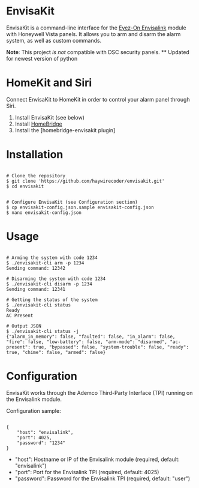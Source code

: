 # EnvisaKit

EnvisaKit is a command-line interface for the [Eyez-On Envisalink](http://www.eyezon.com) module with Honeywell Vista panels. It allows you to arm and disarm the alarm system, as well as custom commands.

**Note**: This project _is not_ compatible with DSC security panels.
** Updated for newest version of python

# HomeKit and Siri

Connect EnvisaKit to HomeKit in order to control your alarm panel through Siri.

1. Install EnvisaKit (see below)
2. Install [HomeBridge](https://github.com/nfarina/homebridge)
3. Install the [homebridge-envisakit plugin]

# Installation

```

# Clone the repository
$ git clone 'https://github.com/haywirecoder/envisakit.git'
$ cd envisakit


# Configure EnvisaKit (see Configuration section)
$ cp envisakit-config.json.sample envisakit-config.json
$ nano envisakit-config.json

```

# Usage

```

# Arming the system with code 1234
$ ./envisakit-cli arm -p 1234
Sending command: 12342

# Disarming the system with code 1234
$ ./envisakit-cli disarm -p 1234
Sending command: 12341

# Getting the status of the system
$ ./envisakit-cli status
Ready
AC Present

# Output JSON
$ ./envisakit-cli status -j
{"alarm_in_memory": false, "faulted": false, "in_alarm": false, "fire": false, "low-battery": false, "arm-mode": "disarmed", "ac-present": true, "bypassed": false, "system-trouble": false, "ready": true, "chime": false, "armed": false}

```


# Configuration

EnvisaKit works through the Ademco Third-Party Interface (TPI) running on the Envisalink module.

Configuration sample:

```

{
	"host": "envisalink",
	"port": 4025,
	"password": "1234"
}

```

* "host": Hostname or IP of the Envisalink module (required, default: "envisalink")
* "port": Port for the Envisalink TPI (required, default: 4025)
* "password": Password for the Envisalink TPI (required, default: "user")




